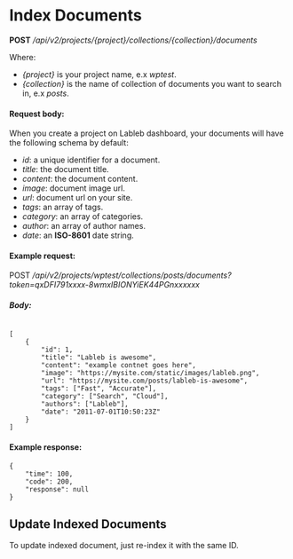 # Index Documents

**POST** */api/v2/projects/{project}/collections/{collection}/documents*

Where:

- *{project}* is your project name, e.x *wptest*.
- *{collection}* is the name of collection of documents you want to search in, e.x *posts*.



#### **Request body**:

When you create a project on Lableb dashboard, your documents will have the following schema by default:

<!-- prettier-ignore -->
- *id*: a unique identifier for a document.
- *title*: the document title.
- *content*: the document content.
- *image*: document image url.
- *url*: document url on your site.
- *tags*: an array of tags.
- *category*: an array of categories.
- *author*: an array of author names.
- *date*: an **ISO-8601** date string.


#### **Example request**:

POST */api/v2/projects/wptest/collections/posts/documents?token=qxDFI791xxxx-8wmxIBIONYiEK44PGnxxxxxx*

##### **Body**:

```

[
    {    
        "id": 1,
        "title": "Lableb is awesome",
        "content": "example contnet goes here",
        "image": "https://mysite.com/static/images/lableb.png",
        "url": "https://mysite.com/posts/lableb-is-awesome",
        "tags": ["Fast", "Accurate"],
        "category": ["Search", "Cloud"],
        "authors": ["Lableb"],
        "date": "2011-07-01T10:50:23Z"
    }
]
```







#### **Example response**:

```
{
    "time": 100,
    "code": 200,
    "response": null
}
```





## Update Indexed Documents

To update indexed document, just re-index it with the same ID.
